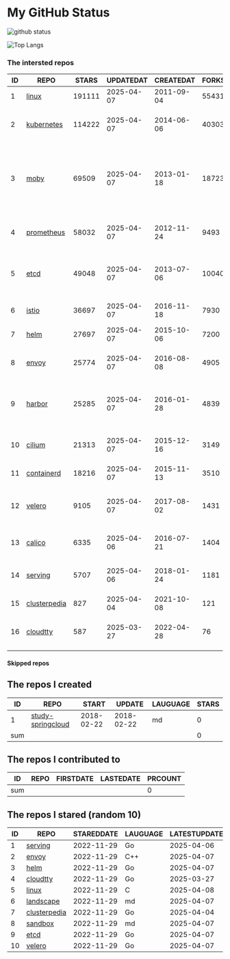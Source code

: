 # My GitHub Status

<img src="https://github-readme-stats-1.yihong0618.vercel.app/api?username=daoqingniu&show_icons=true&&&hide_title=true&count_private=true" alt="github status" />

![Top Langs](https://github-readme-stats-1.yihong0618.vercel.app/api/top-langs/?username=daoqingniu&layout=compact)

<!--START_SECTION:github_repos-->
### The intersted repos
| ID |                              REPO                               | STARS  | UPDATEDAT  | CREATEDAT  | FORKSCOUNT |                                                DESCRIPTIONS                                                |
|----|-----------------------------------------------------------------|--------|------------|------------|------------|------------------------------------------------------------------------------------------------------------|
|  1 | [linux](https://github.com/torvalds/linux)                      | 191111 | 2025-04-07 | 2011-09-04 |      55431 | Linux kernel source tree                                                                                   |
|  2 | [kubernetes](https://github.com/kubernetes/kubernetes)          | 114222 | 2025-04-07 | 2014-06-06 |      40303 | Production-Grade Container Scheduling and Management                                                       |
|  3 | [moby](https://github.com/moby/moby)                            |  69509 | 2025-04-07 | 2013-01-18 |      18723 | The Moby Project - a collaborative project for the container ecosystem to assemble container-based systems |
|  4 | [prometheus](https://github.com/prometheus/prometheus)          |  58032 | 2025-04-07 | 2012-11-24 |       9493 | The Prometheus monitoring system and time series database.                                                 |
|  5 | [etcd](https://github.com/etcd-io/etcd)                         |  49048 | 2025-04-07 | 2013-07-06 |      10040 | Distributed reliable key-value store for the most critical data of a distributed system                    |
|  6 | [istio](https://github.com/istio/istio)                         |  36697 | 2025-04-07 | 2016-11-18 |       7930 | Connect, secure, control, and observe services.                                                            |
|  7 | [helm](https://github.com/helm/helm)                            |  27697 | 2025-04-07 | 2015-10-06 |       7200 | The Kubernetes Package Manager                                                                             |
|  8 | [envoy](https://github.com/envoyproxy/envoy)                    |  25774 | 2025-04-07 | 2016-08-08 |       4905 | Cloud-native high-performance edge/middle/service proxy                                                    |
|  9 | [harbor](https://github.com/goharbor/harbor)                    |  25285 | 2025-04-07 | 2016-01-28 |       4839 | An open source trusted cloud native registry project that stores, signs, and scans content.                |
| 10 | [cilium](https://github.com/cilium/cilium)                      |  21313 | 2025-04-07 | 2015-12-16 |       3149 | eBPF-based Networking, Security, and Observability                                                         |
| 11 | [containerd](https://github.com/containerd/containerd)          |  18216 | 2025-04-07 | 2015-11-13 |       3510 | An open and reliable container runtime                                                                     |
| 12 | [velero](https://github.com/vmware-tanzu/velero)                |   9105 | 2025-04-07 | 2017-08-02 |       1431 | Backup and migrate Kubernetes applications and their persistent volumes                                    |
| 13 | [calico](https://github.com/projectcalico/calico)               |   6335 | 2025-04-06 | 2016-07-21 |       1404 | Cloud native networking and network security                                                               |
| 14 | [serving](https://github.com/knative/serving)                   |   5707 | 2025-04-06 | 2018-01-24 |       1181 | Kubernetes-based, scale-to-zero, request-driven compute                                                    |
| 15 | [clusterpedia](https://github.com/clusterpedia-io/clusterpedia) |    827 | 2025-04-04 | 2021-10-08 |        121 | The Encyclopedia of Kubernetes clusters                                                                    |
| 16 | [cloudtty](https://github.com/cloudtty/cloudtty)                |    587 | 2025-03-27 | 2022-04-28 |         76 | A Friendly Kubernetes CloudShell (Web Terminal) !                                                          |



#### Skipped repos
<!--END_SECTION:github_repos-->

<!--START_SECTION:my_github-->
## The repos I created
| ID  |                                 REPO                                 |   START    |   UPDATE   | LAUGUAGE | STARS |
|-----|----------------------------------------------------------------------|------------|------------|----------|-------|
|   1 | [study-springcloud](https://github.com/daoqingniu/study-springcloud) | 2018-02-22 | 2018-02-22 | md       |     0 |
| sum |                                                                      |            |            |          |     0 |

## The repos I contributed to
| ID  | REPO | FIRSTDATE | LASTEDATE | PRCOUNT |
|-----|------|-----------|-----------|---------|
| sum |      |           |           |       0 |

## The repos I stared (random 10)
| ID |                              REPO                               | STAREDDATE | LAUGUAGE | LATESTUPDATE |
|----|-----------------------------------------------------------------|------------|----------|--------------|
|  1 | [serving](https://github.com/knative/serving)                   | 2022-11-29 | Go       | 2025-04-06   |
|  2 | [envoy](https://github.com/envoyproxy/envoy)                    | 2022-11-29 | C++      | 2025-04-07   |
|  3 | [helm](https://github.com/helm/helm)                            | 2022-11-29 | Go       | 2025-04-07   |
|  4 | [cloudtty](https://github.com/cloudtty/cloudtty)                | 2022-11-29 | Go       | 2025-03-27   |
|  5 | [linux](https://github.com/torvalds/linux)                      | 2022-11-29 | C        | 2025-04-08   |
|  6 | [landscape](https://github.com/cncf/landscape)                  | 2022-11-29 | md       | 2025-04-07   |
|  7 | [clusterpedia](https://github.com/clusterpedia-io/clusterpedia) | 2022-11-29 | Go       | 2025-04-04   |
|  8 | [sandbox](https://github.com/cncf/sandbox)                      | 2022-11-29 | md       | 2025-04-07   |
|  9 | [etcd](https://github.com/etcd-io/etcd)                         | 2022-11-29 | Go       | 2025-04-07   |
| 10 | [velero](https://github.com/vmware-tanzu/velero)                | 2022-11-29 | Go       | 2025-04-07   |

<!--END_SECTION:my_github-->
